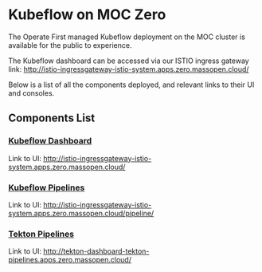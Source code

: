 # Kubeflow on MOC Zero

The Operate First managed Kubeflow deployment on the MOC cluster is available for the public to experience.

The Kubeflow dashboard can be accessed via our ISTIO ingress gateway link: http://istio-ingressgateway-istio-system.apps.zero.massopen.cloud/

Below is a list of all the components deployed, and relevant links to their UI and consoles.

## Components List

### [Kubeflow Dashboard][1]

Link to UI: http://istio-ingressgateway-istio-system.apps.zero.massopen.cloud/

### [Kubeflow Pipelines][2]

Link to UI: http://istio-ingressgateway-istio-system.apps.zero.massopen.cloud/pipeline/

### [Tekton Pipelines][3]

Link to UI: http://tekton-dashboard-tekton-pipelines.apps.zero.massopen.cloud/

[1]: https://www.kubeflow.org/docs/components/central-dash/overview/
[2]: https://www.kubeflow.org/docs/components/pipelines/
[3]: https://github.com/tektoncd/pipeline
